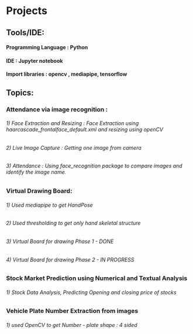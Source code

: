 # Projects

## Tools/IDE:
#### Programming Language : Python
#### IDE : Jupyter notebook
#### Import libraries : opencv , mediapipe, tensorflow

## Topics:
### Attendance via image recognition :
###### 1) Face Extraction and Resizing : Face Extraction using haarcascade_frontalface_default.xml and resizing using openCV
###### 2) Live Image Capture : Getting one image from camera
###### 3) Attendance : Using face_recognition package to compare images and identify the image name.

### Virtual Drawing Board:
###### 1) Used mediapipe to get HandPose
###### 2) Used thresholding to get only hand skeletal structure 
###### 3) Virtual Board for drawing Phase 1 - DONE
###### 4) Virtual Board for drawing Phase 2 - IN PROGRESS 

### Stock Market Prediction using Numerical and Textual Analysis
###### 1) Stock Data Analysis, Predicting Opening and closing price of stocks

### Vehicle Plate Number Extraction from images
###### 1) used OpenCV to get Number - plate shape : 4 sided
